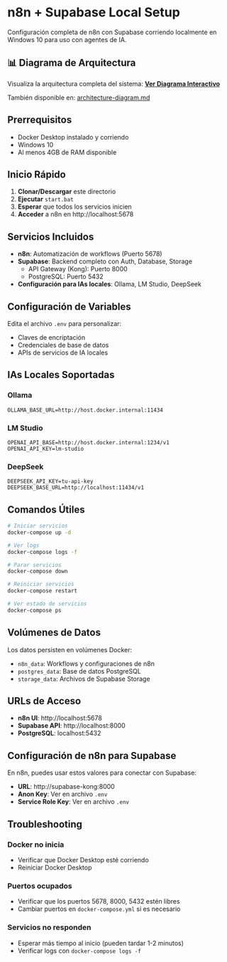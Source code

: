 # n8n + Supabase Local Setup

Configuración completa de n8n con Supabase corriendo localmente en Windows 10 para uso con agentes de IA.

## 📊 Diagrama de Arquitectura

Visualiza la arquitectura completa del sistema: [**Ver Diagrama Interactivo**](https://claude.ai/public/artifacts/06dde787-00be-4c4e-b478-10e9fd773be6)

También disponible en: [architecture-diagram.md](./architecture-diagram.md)

## Prerrequisitos

- Docker Desktop instalado y corriendo
- Windows 10
- Al menos 4GB de RAM disponible

## Inicio Rápido

1. **Clonar/Descargar** este directorio
2. **Ejecutar** `start.bat`
3. **Esperar** que todos los servicios inicien
4. **Acceder** a n8n en http://localhost:5678

## Servicios Incluidos

- **n8n**: Automatización de workflows (Puerto 5678)
- **Supabase**: Backend completo con Auth, Database, Storage
  - API Gateway (Kong): Puerto 8000
  - PostgreSQL: Puerto 5432
- **Configuración para IAs locales**: Ollama, LM Studio, DeepSeek

## Configuración de Variables

Edita el archivo `.env` para personalizar:

- Claves de encriptación
- Credenciales de base de datos
- APIs de servicios de IA locales

## IAs Locales Soportadas

### Ollama
```
OLLAMA_BASE_URL=http://host.docker.internal:11434
```

### LM Studio
```
OPENAI_API_BASE=http://host.docker.internal:1234/v1
OPENAI_API_KEY=lm-studio
```

### DeepSeek
```
DEEPSEEK_API_KEY=tu-api-key
DEEPSEEK_BASE_URL=http://localhost:11434/v1
```

## Comandos Útiles

```bash
# Iniciar servicios
docker-compose up -d

# Ver logs
docker-compose logs -f

# Parar servicios
docker-compose down

# Reiniciar servicios
docker-compose restart

# Ver estado de servicios
docker-compose ps
```

## Volúmenes de Datos

Los datos persisten en volúmenes Docker:
- `n8n_data`: Workflows y configuraciones de n8n
- `postgres_data`: Base de datos PostgreSQL
- `storage_data`: Archivos de Supabase Storage

## URLs de Acceso

- **n8n UI**: http://localhost:5678
- **Supabase API**: http://localhost:8000
- **PostgreSQL**: localhost:5432

## Configuración de n8n para Supabase

En n8n, puedes usar estos valores para conectar con Supabase:

- **URL**: http://supabase-kong:8000
- **Anon Key**: Ver en archivo `.env`
- **Service Role Key**: Ver en archivo `.env`

## Troubleshooting

### Docker no inicia
- Verificar que Docker Desktop esté corriendo
- Reiniciar Docker Desktop

### Puertos ocupados
- Verificar que los puertos 5678, 8000, 5432 estén libres
- Cambiar puertos en `docker-compose.yml` si es necesario

### Servicios no responden
- Esperar más tiempo al inicio (pueden tardar 1-2 minutos)
- Verificar logs con `docker-compose logs -f`